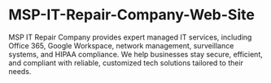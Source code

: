 # MSP-IT-Repair-Company-Web-Site
MSP IT Repair Company provides expert managed IT services, including Office 365, Google Workspace, network management, surveillance systems, and HIPAA compliance. We help businesses stay secure, efficient, and compliant with reliable, customized tech solutions tailored to their needs.
